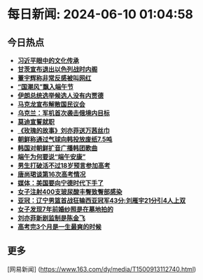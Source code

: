 
# 每日新闻: 2024-06-10 01:04:58
## 今日热点

- **[习近平眼中的文化传承](https://www.163.com/search?keyword=%E4%B9%A0%E8%BF%91%E5%B9%B3%E7%9C%BC%E4%B8%AD%E7%9A%84%E6%96%87%E5%8C%96%E4%BC%A0%E6%89%BF)**
- **[甘茨宣布退出以色列战时内阁](https://www.163.com/search?keyword=%E7%94%98%E8%8C%A8%E5%AE%A3%E5%B8%83%E9%80%80%E5%87%BA%E4%BB%A5%E8%89%B2%E5%88%97%E6%88%98%E6%97%B6%E5%86%85%E9%98%81)**
- **[董宇辉称非常反感被叫网红](https://www.163.com/search?keyword=%E8%91%A3%E5%AE%87%E8%BE%89%E7%A7%B0%E9%9D%9E%E5%B8%B8%E5%8F%8D%E6%84%9F%E8%A2%AB%E5%8F%AB%E7%BD%91%E7%BA%A2)**
- **[“国潮风”飘入端午节](https://www.163.com/search?keyword=%E2%80%9C%E5%9B%BD%E6%BD%AE%E9%A3%8E%E2%80%9D%E9%A3%98%E5%85%A5%E7%AB%AF%E5%8D%88%E8%8A%82)**
- **[伊朗总统选举候选人没有内贾德](https://www.163.com/search?keyword=%E4%BC%8A%E6%9C%97%E6%80%BB%E7%BB%9F%E9%80%89%E4%B8%BE%E5%80%99%E9%80%89%E4%BA%BA%E6%B2%A1%E6%9C%89%E5%86%85%E8%B4%BE%E5%BE%B7)**
- **[马克龙宣布解散国民议会](https://www.163.com/search?keyword=%E9%A9%AC%E5%85%8B%E9%BE%99%E5%AE%A3%E5%B8%83%E8%A7%A3%E6%95%A3%E5%9B%BD%E6%B0%91%E8%AE%AE%E4%BC%9A)**
- **[乌克兰：军机首次袭击俄境内目标](https://www.163.com/search?keyword=%E4%B9%8C%E5%85%8B%E5%85%B0%EF%BC%9A%E5%86%9B%E6%9C%BA%E9%A6%96%E6%AC%A1%E8%A2%AD%E5%87%BB%E4%BF%84%E5%A2%83%E5%86%85%E7%9B%AE%E6%A0%87)**
- **[莫迪宣誓就职](https://www.163.com/search?keyword=%E8%8E%AB%E8%BF%AA%E5%AE%A3%E8%AA%93%E5%B0%B1%E8%81%8C)**
- **[《玫瑰的故事》刘亦菲送万茜丝巾](https://www.163.com/search?keyword=%E3%80%8A%E7%8E%AB%E7%91%B0%E7%9A%84%E6%95%85%E4%BA%8B%E3%80%8B%E5%88%98%E4%BA%A6%E8%8F%B2%E9%80%81%E4%B8%87%E8%8C%9C%E4%B8%9D%E5%B7%BE)**
- **[朝鲜称通过气球向韩投放废纸7.5吨](https://www.163.com/search?keyword=%E6%9C%9D%E9%B2%9C%E7%A7%B0%E9%80%9A%E8%BF%87%E6%B0%94%E7%90%83%E5%90%91%E9%9F%A9%E6%8A%95%E6%94%BE%E5%BA%9F%E7%BA%B87.5%E5%90%A8)**
- **[韩国对朝鲜扩音广播韩团歌曲](https://www.163.com/search?keyword=%E9%9F%A9%E5%9B%BD%E5%AF%B9%E6%9C%9D%E9%B2%9C%E6%89%A9%E9%9F%B3%E5%B9%BF%E6%92%AD%E9%9F%A9%E5%9B%A2%E6%AD%8C%E6%9B%B2)**
- **[端午为何要说“端午安康”](https://www.163.com/search?keyword=%E7%AB%AF%E5%8D%88%E4%B8%BA%E4%BD%95%E8%A6%81%E8%AF%B4%E2%80%9C%E7%AB%AF%E5%8D%88%E5%AE%89%E5%BA%B7%E2%80%9D)**
- **[男生打破活不过18岁预言参加高考](https://www.163.com/search?keyword=%E7%94%B7%E7%94%9F%E6%89%93%E7%A0%B4%E6%B4%BB%E4%B8%8D%E8%BF%8718%E5%B2%81%E9%A2%84%E8%A8%80%E5%8F%82%E5%8A%A0%E9%AB%98%E8%80%83)**
- **[唐尚珺谈第16次高考情况](https://www.163.com/search?keyword=%E5%94%90%E5%B0%9A%E7%8F%BA%E8%B0%88%E7%AC%AC16%E6%AC%A1%E9%AB%98%E8%80%83%E6%83%85%E5%86%B5)**
- **[媒体：美国要向宁德时代下手了](https://www.163.com/search?keyword=%E5%AA%92%E4%BD%93%EF%BC%9A%E7%BE%8E%E5%9B%BD%E8%A6%81%E5%90%91%E5%AE%81%E5%BE%B7%E6%97%B6%E4%BB%A3%E4%B8%8B%E6%89%8B%E4%BA%86)**
- **[女子注射400支玻尿酸丰臀致臀部感染](https://www.163.com/search?keyword=%E5%A5%B3%E5%AD%90%E6%B3%A8%E5%B0%84400%E6%94%AF%E7%8E%BB%E5%B0%BF%E9%85%B8%E4%B8%B0%E8%87%80%E8%87%B4%E8%87%80%E9%83%A8%E6%84%9F%E6%9F%93)**
- **[亚冠：辽宁男篮首战狂输西亚冠军43分:刘雁宇21分引4人上双](https://www.163.com/search?keyword=%E4%BA%9A%E5%86%A0%EF%BC%9A%E8%BE%BD%E5%AE%81%E7%94%B7%E7%AF%AE%E9%A6%96%E6%88%98%E7%8B%82%E8%BE%93%E8%A5%BF%E4%BA%9A%E5%86%A0%E5%86%9B43%E5%88%86+%E5%88%98%E9%9B%81%E5%AE%8721%E5%88%86%E5%BC%954%E4%BA%BA%E4%B8%8A%E5%8F%8C)**
- **[女子发现7年前婚纱照是在墓地拍的](https://www.163.com/search?keyword=%E5%A5%B3%E5%AD%90%E5%8F%91%E7%8E%B07%E5%B9%B4%E5%89%8D%E5%A9%9A%E7%BA%B1%E7%85%A7%E6%98%AF%E5%9C%A8%E5%A2%93%E5%9C%B0%E6%8B%8D%E7%9A%84)**
- **[刘亦菲新剧监制是陈金飞](https://www.163.com/search?keyword=%E5%88%98%E4%BA%A6%E8%8F%B2%E6%96%B0%E5%89%A7%E7%9B%91%E5%88%B6%E6%98%AF%E9%99%88%E9%87%91%E9%A3%9E)**
- **[高考完3个月是一生最爽的时候](https://www.163.com/search?keyword=%E9%AB%98%E8%80%83%E5%AE%8C3%E4%B8%AA%E6%9C%88%E6%98%AF%E4%B8%80%E7%94%9F%E6%9C%80%E7%88%BD%E7%9A%84%E6%97%B6%E5%80%99)**

## 更多
[网易新闻] (https://www.163.com/dy/media/T1500913112740.html)
